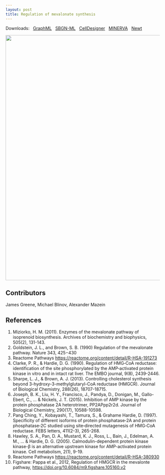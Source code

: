 ```yaml
---
layout: post
title: Regulation of mevalonate synthesis
---
```


Downloads: &nbsp; 
[GraphML](../downloads/F003-mevalonate.graphml) &nbsp; 
[SBGN-ML](../downloads/F003-mevalonate-SBGNv02.sbgn) &nbsp;
[CellDesigner](../downloads/model_F003-5.xml) &nbsp;
[MINERVA](https://mreg.elixir-luxembourg.org/minerva/index.xhtml?id=F003-5) &nbsp;
[Newt](http://web.newteditor.org/?URL=https://metabolismregulation.github.io/downloads/F003-mevalonate.sbgn) &nbsp;
<!--<a href="/mevalonate/"><img id="logo" src="/images/figure03v04.png" style="width:100%;"/></a>-->
<p align="middle"><a href="/mevalonate/"><img id="image" src="/downloads/F003-mevalonate.png" width="800"/></a></p>

## Contributors

James Greene, Michael Blinov, Alexander Mazein

<!--Upper mevalonate pathway of eukaryotes, archaea, and eubacteria all begin the same way. The sole carbon feed stock of the pathway is acetyl-CoA. The first step condenses two acetyl-CoA molecules to yield acetoacetyl-CoA. This is followed by a second condensation to form HMG-CoA (3-hydroxy-3- methyl-glutaryl-CoA). Reduction of HMG-CoA yields (R)-mevalonate. These first 3 enzymatic steps are called the upper mevalonate pathway [1,2]. The mevalonate production is regulated by HGMCR. The cartoon is redrawn from Cholesterol biosynthesis pathway [3]. HGMCR becomes inactive by phosphorylation through AMPK heterotrimer [4,5,6]. HGMCR becomes active by dephosphorylation through the catalyst PP2A [7]. The phosphorylation of the AMPK heterotrimer is regulated by LKB1-STRAD-MO25 complex or by CaMMKK [8].  The phosphorylated AMPK binds AMP. The cartoon is redrawn from Activated AMPK stimulates fatty-acid oxidation in muscle [9].-->

## References

1. Miziorko, H. M. (2011). Enzymes of the mevalonate pathway of isoprenoid biosynthesis. Archives of biochemistry and biophysics, 505(2), 131-143.  
1. Goldstein, J. L., and Brown, S. B. (1990) Regulation of the mevalonate pathway. Nature 343, 425−430  
1. Reactome Pathways https://reactome.org/content/detail/R-HSA-191273  
1. Clarke, P. R., & Hardie, D. G. (1990). Regulation of HMG‐CoA reductase: identification of the site phosphorylated by the AMP‐activated protein kinase in vitro and in intact rat liver. The EMBO journal, 9(8), 2439-2446.  
1. Sharpe, L. J., & Brown, A. J. (2013). Controlling cholesterol synthesis beyond 3-hydroxy-3-methylglutaryl-CoA reductase (HMGCR). Journal of Biological Chemistry, 288(26), 18707-18715.  
1. Joseph, B. K., Liu, H. Y., Francisco, J., Pandya, D., Donigan, M., Gallo-Ebert, C., ... & Nickels, J. T. (2015). Inhibition of AMP kinase by the protein phosphatase 2A heterotrimer, PP2APpp2r2d. Journal of Biological Chemistry, 290(17), 10588-10598.  
1. Pang Ching, Y., Kobayashi, T., Tamura, S., & Grahame Hardie, D. (1997). Specificity of different isoforms of protein phosphatase‐2A and protein phosphatase‐2C studied using site‐directed mutagenesis of HMG‐CoA reductase. FEBS letters, 411(2-3), 265-268.  
1. Hawley, S. A., Pan, D. A., Mustard, K. J., Ross, L., Bain, J., Edelman, A. M., ... & Hardie, D. G. (2005). Calmodulin-dependent protein kinase kinase-β is an alternative upstream kinase for AMP-activated protein kinase. Cell metabolism, 2(1), 9-19.  
1. Reactome Pathways https://reactome.org/content/detail/R-HSA-380930  
1. Figshare: Pappa et al., 2012, Regulation of HMGCR in the mevalonte pathway, https://doi.org/10.6084/m9.figshare.105160.v2
